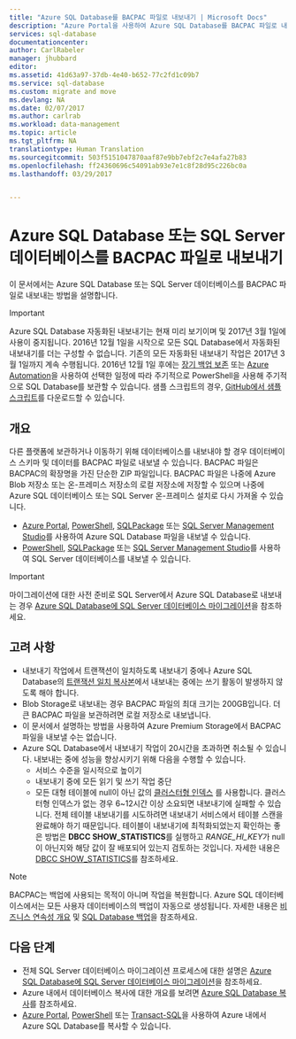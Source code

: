 ```yaml
---
title: "Azure SQL Database를 BACPAC 파일로 내보내기 | Microsoft Docs"
description: "Azure Portal을 사용하여 Azure SQL Database를 BACPAC 파일로 내보내기"
services: sql-database
documentationcenter: 
author: CarlRabeler
manager: jhubbard
editor: 
ms.assetid: 41d63a97-37db-4e40-b652-77c2fd1c09b7
ms.service: sql-database
ms.custom: migrate and move
ms.devlang: NA
ms.date: 02/07/2017
ms.author: carlrab
ms.workload: data-management
ms.topic: article
ms.tgt_pltfrm: NA
translationtype: Human Translation
ms.sourcegitcommit: 503f5151047870aaf87e9bb7ebf2c7e4afa27b83
ms.openlocfilehash: ff24360696c54091ab93e7e1c8f28d95c226bc0a
ms.lasthandoff: 03/29/2017


---
```

# <a name="export-an-azure-sql-database-or-a-sql-server-database-to-a-bacpac-file"></a>Azure SQL Database 또는 SQL Server 데이터베이스를 BACPAC 파일로 내보내기

이 문서에서는 Azure SQL Database 또는 SQL Server 데이터베이스를 BACPAC 파일로 내보내는 방법을 설명합니다. 

> [!IMPORTANT]
> Azure SQL Database 자동화된 내보내기는 현재 미리 보기이며 및 2017년 3월 1일에 사용이 중지됩니다. 2016년 12월 1일을 시작으로 모든 SQL Database에서 자동화된 내보내기를 더는 구성할 수 없습니다. 기존의 모든 자동화된 내보내기 작업은 2017년 3월 1일까지 계속 수행됩니다. 2016년 12월 1일 후에는 [장기 백업 보존](sql-database-long-term-retention.md) 또는 [Azure Automation](../automation/automation-intro.md)을 사용하여 선택한 일정에 따라 주기적으로 PowerShell을 사용해 주기적으로 SQL Database를 보관할 수 있습니다. 샘플 스크립트의 경우, [GitHub에서 샘플 스크립트](https://github.com/Microsoft/sql-server-samples/tree/master/samples/manage/azure-automation-automated-export)를 다운로드할 수 있습니다. 
>

## <a name="overview"></a>개요

다른 플랫폼에 보관하거나 이동하기 위해 데이터베이스를 내보내야 할 경우 데이터베이스 스키마 및 데이터를 BACPAC 파일로 내보낼 수 있습니다. BACPAC 파일은 BACPAC의 확장명을 가진 단순한 ZIP 파일입니다. BACPAC 파일은 나중에 Azure Blob 저장소 또는 온-프레미스 저장소의 로컬 저장소에 저장할 수 있으며 나중에 Azure SQL 데이터베이스 또는 SQL Server 온-프레미스 설치로 다시 가져올 수 있습니다. 

* [Azure Portal](sql-database-export-portal.md), [PowerShell](sql-database-export-powershell.md), [SQLPackage](sql-database-export-sqlpackage.md) 또는 [SQL Server Management Studio](sql-database-export-ssms.md)를 사용하여 Azure SQL Database 파일을 내보낼 수 있습니다.
* [PowerShell](sql-database-export-powershell.md), [SQLPackage](sql-database-export-sqlpackage.md) 또는 [SQL Server Management Studio](sql-database-export-ssms.md)를 사용하여 SQL Server 데이터베이스를 내보낼 수 있습니다.

> [!IMPORTANT]
> 마이그레이션에 대한 사전 준비로 SQL Server에서 Azure SQL Database로 내보내는 경우 [Azure SQL Database에 SQL Server 데이터베이스 마이그레이션](sql-database-cloud-migrate.md)을 참조하세요.
> 

## <a name="considerations"></a>고려 사항

* 내보내기 작업에서 트랜잭션이 일치하도록 내보내기 중에나 Azure SQL Database의 [트랜잭션 일치 복사본](sql-database-copy.md)에서 내보내는 중에는 쓰기 활동이 발생하지 않도록 해야 합니다.
* Blob Storage로 내보내는 경우 BACPAC 파일의 최대 크기는 200GB입니다. 더 큰 BACPAC 파일을 보관하려면 로컬 저장소로 내보냅니다.
* 이 문서에서 설명하는 방법을 사용하여 Azure Premium Storage에서 BACPAC 파일을 내보낼 수는 없습니다.
* Azure SQL Database에서 내보내기 작업이 20시간을 초과하면 취소될 수 있습니다. 내보내는 중에 성능을 향상시키기 위해 다음을 수행할 수 있습니다.
  * 서비스 수준을 일시적으로 높이기
  * 내보내기 중에 모든 읽기 및 쓰기 작업 중단
  * 모든 대형 테이블에 null이 아닌 값의 [클러스터형 인덱스](https://msdn.microsoft.com/library/ms190457.aspx) 를 사용합니다. 클러스터형 인덱스가 없는 경우 6~12시간 이상 소요되면 내보내기에 실패할 수 있습니다. 전체 테이블 내보내기를 시도하려면 내보내기 서비스에서 테이블 스캔을 완료해야 하기 때문입니다. 테이블이 내보내기에 최적화되었는지 확인하는 좋은 방법은 **DBCC SHOW_STATISTICS**를 실행하고 *RANGE_HI_KEY*가 null이 아닌지와 해당 값이 잘 배포되어 있는지 검토하는 것입니다. 자세한 내용은 [DBCC SHOW_STATISTICS](https://msdn.microsoft.com/library/ms174384.aspx)를 참조하세요.

> [!NOTE]
> BACPAC는 백업에 사용되는 목적이 아니며 작업을 복원합니다. Azure SQL 데이터베이스에서는 모든 사용자 데이터베이스의 백업이 자동으로 생성됩니다. 자세한 내용은 [비즈니스 연속성 개요](sql-database-business-continuity.md) 및 [SQL Database 백업](sql-database-automated-backups.md)을 참조하세요.  
> 


## <a name="next-steps"></a>다음 단계

* 전체 SQL Server 데이터베이스 마이그레이션 프로세스에 대한 설명은 [Azure SQL Database에 SQL Server 데이터베이스 마이그레이션](sql-database-cloud-migrate.md)을 참조하세요.
* Azure 내에서 데이터베이스 복사에 대한 개요를 보려면 [Azure SQL Database 복사](sql-database-copy.md)를 참조하세요.
* [Azure Portal](sql-database-copy-portal.md), [PowerShell](scripts/sql-database-copy-database-to-new-server-powershell.md) 또는 [Transact-SQL](sql-database-copy-transact-sql.md)을 사용하여 Azure 내에서 Azure SQL Database를 복사할 수 있습니다. 

